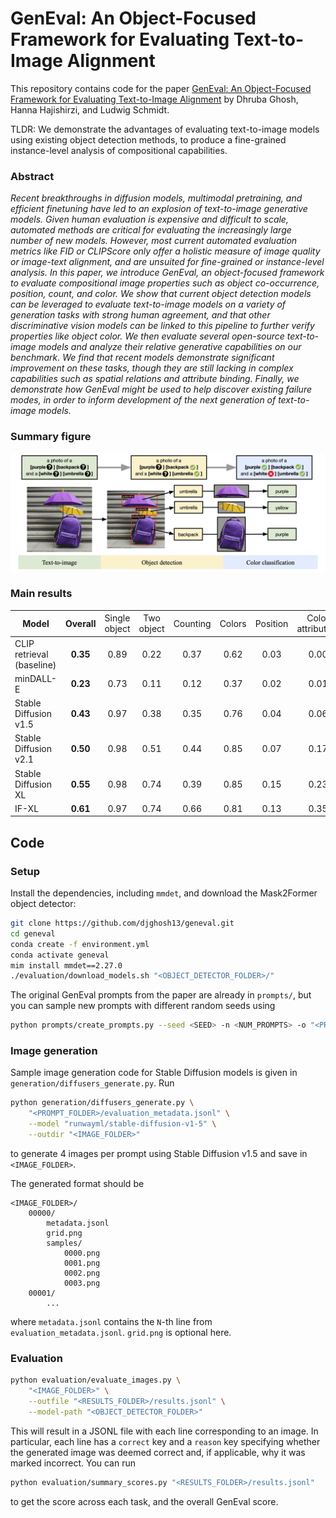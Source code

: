 # GenEval: An Object-Focused Framework for Evaluating Text-to-Image Alignment

This repository contains code for the paper [GenEval: An Object-Focused Framework for Evaluating Text-to-Image Alignment](https://arxiv.org/abs/2310.11513) by Dhruba Ghosh, Hanna Hajishirzi, and Ludwig Schmidt.

TLDR: We demonstrate the advantages of evaluating text-to-image models using existing object detection methods, to produce a fine-grained instance-level analysis of compositional capabilities.

### Abstract
*Recent breakthroughs in diffusion models, multimodal pretraining, and efficient finetuning have led to an explosion of text-to-image generative models.
Given human evaluation is expensive and difficult to scale, automated methods are critical for evaluating the increasingly large number of new models.
However, most current automated evaluation metrics like FID or CLIPScore only offer a holistic measure of image quality or image-text alignment, and are unsuited for fine-grained or instance-level analysis.
In this paper, we introduce GenEval, an object-focused framework to evaluate compositional image properties such as object co-occurrence, position, count, and color.
We show that current object detection models can be leveraged to evaluate text-to-image models on a variety of generation tasks with strong human agreement, and that other discriminative vision models can be linked to this pipeline to further verify properties like object color.
We then evaluate several open-source text-to-image models and analyze their relative generative capabilities on our benchmark.
We find that recent models demonstrate significant improvement on these tasks, though they are still lacking in complex capabilities such as spatial relations and attribute binding.
Finally, we demonstrate how GenEval might be used to help discover existing failure modes, in order to inform development of the next generation of text-to-image models.*

### Summary figure

<p align="center">
    <img src="images/geneval_figure_1.png" alt="figure1"/>
</p>

### Main results

| Model | Overall | <span style="font-weight:normal">Single object</span> | <span style="font-weight:normal">Two object</span> | <span style="font-weight:normal">Counting</span> | <span style="font-weight:normal">Colors</span> | <span style="font-weight:normal">Position</span> | <span style="font-weight:normal">Color attribution</span> |
| ----- | :-----: | :-----: | :-----: | :-----: | :-----: | :-----: | :-----: |
| CLIP retrieval (baseline) | **0.35** | 0.89 | 0.22 | 0.37 | 0.62 | 0.03 | 0.00 |
minDALL-E | **0.23** | 0.73 | 0.11 | 0.12 | 0.37 | 0.02 | 0.01 |
Stable Diffusion v1.5 | **0.43** | 0.97 | 0.38 | 0.35 | 0.76 | 0.04 | 0.06 |
Stable Diffusion v2.1 | **0.50** | 0.98 | 0.51 | 0.44 | 0.85 | 0.07 | 0.17 |
Stable Diffusion XL | **0.55** | 0.98 | 0.74 | 0.39 | 0.85 | 0.15 | 0.23 |
IF-XL | **0.61** | 0.97 | 0.74 | 0.66 | 0.81 | 0.13 | 0.35 |

## Code

### Setup

Install the dependencies, including `mmdet`, and download the Mask2Former object detector:
```bash
git clone https://github.com/djghosh13/geneval.git
cd geneval
conda create -f environment.yml
conda activate geneval
mim install mmdet==2.27.0
./evaluation/download_models.sh "<OBJECT_DETECTOR_FOLDER>/"
```

The original GenEval prompts from the paper are already in `prompts/`, but you can sample new prompts with different random seeds using
```bash
python prompts/create_prompts.py --seed <SEED> -n <NUM_PROMPTS> -o "<PROMPT_FOLDER>/"
```

### Image generation

Sample image generation code for Stable Diffusion models is given in `generation/diffusers_generate.py`. Run
```bash
python generation/diffusers_generate.py \
    "<PROMPT_FOLDER>/evaluation_metadata.jsonl" \
    --model "runwayml/stable-diffusion-v1-5" \
    --outdir "<IMAGE_FOLDER>"
```
to generate 4 images per prompt using Stable Diffusion v1.5 and save in `<IMAGE_FOLDER>`.

The generated format should be
```
<IMAGE_FOLDER>/
    00000/
        metadata.jsonl
        grid.png
        samples/
            0000.png
            0001.png
            0002.png
            0003.png
    00001/
        ...
```
where `metadata.jsonl` contains the `N`-th line from `evaluation_metadata.jsonl`. `grid.png` is optional here.

### Evaluation

```bash
python evaluation/evaluate_images.py \
    "<IMAGE_FOLDER>" \
    --outfile "<RESULTS_FOLDER>/results.jsonl" \
    --model-path "<OBJECT_DETECTOR_FOLDER>"
```

This will result in a JSONL file with each line corresponding to an image. In particular, each line has a `correct` key and a `reason` key specifying whether the generated image was deemed correct and, if applicable, why it was marked incorrect. You can run

```bash
python evaluation/summary_scores.py "<RESULTS_FOLDER>/results.jsonl"
```

to get the score across each task, and the overall GenEval score.
